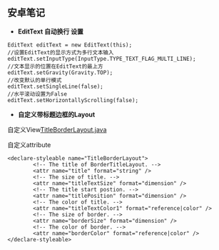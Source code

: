 ## 安卓笔记

* **EditText 自动换行 设置**

```
EditText editText = new EditText(this);
//设置EditText的显示方式为多行文本输入  
editText.setInputType(InputType.TYPE_TEXT_FLAG_MULTI_LINE);
//文本显示的位置在EditText的最上方  
editText.setGravity(Gravity.TOP);
//改变默认的单行模式  
editText.setSingleLine(false);
//水平滚动设置为False  
editText.setHorizontallyScrolling(false);
```

* **自定义带标题边框的Layout**

自定义View[TitleBorderLayout.java](https://github.com/kevin4908/LearningRecord/tree/master/android/file/TitleBorderLayout.java) 

自定义attribute

```
<declare-styleable name="TitleBorderLayout">
        <!-- The title of BorderTitleLayout. -->
        <attr name="title" format="string" />
        <!-- The size of title. -->
        <attr name="titleTextSize" format="dimension" />
        <!-- The title start postion. -->
        <attr name="titlePosition" format="dimension" />
        <!-- The color of title. -->
        <attr name="titleTextColor1" format="reference|color" />
        <!-- The size of border. -->
        <attr name="borderSize" format="dimension" />
        <!-- The color of border. -->
        <attr name="borderColor" format="reference|color" />
</declare-styleable>
```

